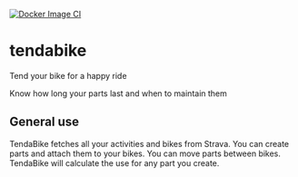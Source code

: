 [![Docker Image CI](https://github.com/hcrohland/tendabike/actions/workflows/docker-image.yml/badge.svg)](https://github.com/hcrohland/tendabike/actions/workflows/docker-image.yml)
# tendabike
Tend your bike for a happy ride

Know how long your parts last and when to maintain them


## General use
TendaBike fetches all your activities and bikes from Strava.
You can create parts and attach them to your bikes. You can move parts between bikes.
TendaBike will calculate the use for any part you create.

